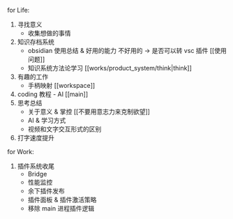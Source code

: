for Life:
1. 寻找意义
	- 收集想做的事情
2. 知识存档系统
	- obsidian 使用总结 & 好用的能力 不好用的 -> 是否可以转 vsc 插件
		[[使用问题]]
	- 知识系统方法论学习
		[[works/product_system/think|think]]
3. 有趣的工作
	- 手柄映射
		[[workspace]]
4. coding 教程 - AI
	[[main]]
5. 思考总结
	- 关于意义 & 掌控
		[[不要用意志力来克制欲望]]
	- AI & 学习方式
	- 视频和文字交互形式的区别
6. 打字速度提升

for Work:
1. 插件系统收尾
	- Bridge
	- 性能监控
	- 余下插件发布
	- 插件面板 & 插件激活策略
	- 移除 main 进程插件逻辑